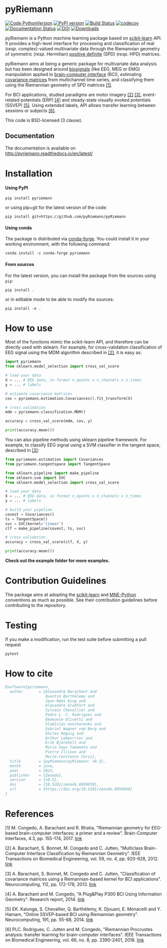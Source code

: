 # pyRiemann

[![Code PythonVersion](https://img.shields.io/badge/python-3.8%20%7C%203.9%20%7C%203.10-blue)](https://img.shields.io/badge/python-3.8%20%7C%203.9%20%7C%203.10-blue)
[![PyPI version](https://badge.fury.io/py/pyriemann.svg)](https://badge.fury.io/py/pyriemann)
[![Build Status](https://github.com/pyRiemann/pyRiemann/workflows/testing/badge.svg?branch=master&event=push)](https://github.com/pyRiemann/pyRiemann/actions)
[![codecov](https://codecov.io/gh/pyRiemann/pyRiemann/branch/master/graph/badge.svg)](https://codecov.io/gh/pyRiemann/pyRiemann)
[![Documentation Status](https://readthedocs.org/projects/pyriemann/badge/?version=latest)](http://pyriemann.readthedocs.io/en/latest/?badge=latest)
[![DOI](https://zenodo.org/badge/DOI/10.5281/zenodo.593816.svg)](https://doi.org/10.5281/zenodo.593816)
[![Downloads](https://pepy.tech/badge/pot)](https://pepy.tech/project/pyriemann)

pyRiemann is a Python machine learning package based on [scikit-learn](http://scikit-learn.org/stable/modules/classes.html) API.
It provides a high-level interface for processing and classification of real (*resp*. complex)-valued multivariate data
through the Riemannian geometry of symmetric (*resp*. Hermitian) 
[positive definite](https://en.wikipedia.org/wiki/Definite_matrix) (SPD) (*resp*. HPD) matrices.

pyRiemann aims at being a generic package for multivariate data analysis
but has been designed around [biosignals](https://en.wikipedia.org/wiki/Biosignal) (like EEG, MEG or EMG)
manipulation applied to [brain-computer interface](https://en.wikipedia.org/wiki/Brain%E2%80%93computer_interface) (BCI),
estimating [covariance matrices](https://en.wikipedia.org/wiki/Covariance_matrix) from multichannel time series,
and classifying them using the Riemannian geometry of SPD matrices [[1]](#1).

For BCI applications, studied paradigms are motor imagery [[2]](#2) [[3]](#3), event-related potentials (ERP) [[4]](#4) and steady-state visually evoked potentials (SSVEP) [[5]](#5).
Using extended labels, API allows transfer learning between sessions or subjects [[6]](#6).

This code is BSD-licensed (3 clause).

## Documentation

The documentation is available on http://pyriemann.readthedocs.io/en/latest/

# Installation

#### Using PyPI

```
pip install pyriemann
```
or using pip+git for the latest version of the code:

```
pip install git+https://github.com/pyRiemann/pyRiemann
```

#### Using conda

The package is distributed via [conda-forge](https://conda-forge.org).
You could install it in your working environment, with the following command:

```shell
conda install -c conda-forge pyriemann
```

#### From sources

For the latest version, you can install the package from the sources using ``pip``:

```shell
pip install .
```

or in editable mode to be able to modify the sources:

```shell
pip install -e .
```

# How to use

Most of the functions mimic the scikit-learn API, and therefore can be directly used with sklearn.
For example, for cross-validation classification of EEG signal using the MDM algorithm described in [[2]](#2), it is easy as:

```python
import pyriemann
from sklearn.model_selection import cross_val_score

# load your data
X = ... # EEG data, in format n_epochs x n_channels x n_times
y = ... # labels

# estimate covariance matrices
cov = pyriemann.estimation.Covariances().fit_transform(X)

# cross validation
mdm = pyriemann.classification.MDM()

accuracy = cross_val_score(mdm, cov, y)

print(accuracy.mean())

```

You can also pipeline methods using sklearn pipeline framework.
For example, to classify EEG signal using a SVM classifier in the tangent space, described in [[3]](#3):

```python
from pyriemann.estimation import Covariances
from pyriemann.tangentspace import TangentSpace

from sklearn.pipeline import make_pipeline
from sklearn.svm import SVC
from sklearn.model_selection import cross_val_score

# load your data
X = ... # EEG data, in format n_epochs x n_channels x n_times
y = ... # labels

# build your pipeline
covest = Covariances()
ts = TangentSpace()
svc = SVC(kernel='linear')
clf = make_pipeline(covest, ts, svc)

# cross validation
accuracy = cross_val_score(clf, X, y)

print(accuracy.mean())

```

**Check out the example folder for more examples.**

# Contribution Guidelines

The package aims at adopting the [scikit-learn](http://scikit-learn.org/stable/developers/contributing.html#contributing-code)
and [MNE-Python](https://mne.tools/stable/install/contributing.html) conventions as much as possible.
See their contribution guidelines before contributing to the repository.

# Testing

If you make a modification, run the test suite before submitting a pull request

```
pytest
```

# How to cite

```bibtex
@software{pyriemann,
  author       = {Alexandre Barachant and
                  Quentin Barthélemy and
                  Jean-Rémi King and
                  Alexandre Gramfort and
                  Sylvain Chevallier and
                  Pedro L. C. Rodrigues and
                  Emanuele Olivetti and
                  Vladislav Goncharenko and
                  Gabriel Wagner vom Berg and
                  Ghiles Reguig and
                  Arthur Lebeurrier and
                  Erik Bjäreholt and
                  Maria Sayu Yamamoto and
                  Pierre Clisson and
                  Marie-Constance Corsi},
  title        = {pyRiemann/pyRiemann: v0.5},
  month        = june,
  year         = 2023,
  publisher    = {Zenodo},
  version      = {v0.5},
  doi          = {10.5281/zenodo.8059038},
  url          = {https://doi.org/10.5281/zenodo.8059038}
}
```

# References

<a id="1">[1]</a>
M. Congedo, A. Barachant and R. Bhatia, "Riemannian geometry for EEG-based brain-computer interfaces; a primer and a review".
Brain-Computer Interfaces, 4.3, pp. 155-174, 2017. [link](https://hal.science/hal-01570120/document)

<a id="2">[2]</a>
A. Barachant, S. Bonnet, M. Congedo and C. Jutten, "Multiclass Brain-Computer Interface Classification by Riemannian Geometry".
IEEE Transactions on Biomedical Engineering, vol. 59, no. 4, pp. 920-928, 2012. [link](https://hal.archives-ouvertes.fr/hal-00681328)

<a id="3">[3]</a>
A. Barachant, S. Bonnet, M. Congedo and C. Jutten, "Classification of covariance matrices using a Riemannian-based kernel for BCI applications".
Neurocomputing, 112, pp. 172-178, 2013. [link](https://hal.archives-ouvertes.fr/hal-00820475/)

<a id="4">[4]</a>
A. Barachant and M. Congedo, "A Plug&Play P300 BCI Using Information Geometry".
Research report, 2014. [link](http://arxiv.org/abs/1409.0107)

<a id="5">[5]</a>
EK. Kalunga, S. Chevallier, Q. Barthélemy, K. Djouani, E. Monacelli and Y. Hamam, "Online SSVEP-based BCI using Riemannian geometry".
Neurocomputing, 191, pp. 55-68, 2014. [link](https://hal.science/hal-01351623/file/Kalunga-Chevallier-Barthelemy-Online%20SSVEP-based%20BCI%20using%20Riemannian%20Geometry-Neurocomputing-16.pdf)

<a id="6">[6]</a>
PLC. Rodrigues, C. Jutten and M. Congedo, "Riemannian Procrustes analysis: transfer learning for brain-computer interfaces".
IEEE Transactions on Biomedical Engineering, vol. 66, no. 8, pp. 2390-2401, 2018. [link](https://hal.archives-ouvertes.fr/hal-01971856)
